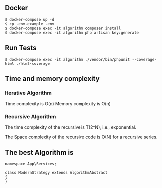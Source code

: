 ## Docker
```
$ docker-compose up -d
$ cp .env.example .env
$ docker-compose exec -it algorithm composer install
$ docker-compose exec -it algorithm php artisan key:generate
```

## Run Tests
```
$ docker-compose exec -it algorithm ./vendor/bin/phpunit --coverage-html ./html-coverage
```

## Time and memory complexity
### Iterative Algorithm

Time complexity is O(n)
Memory complexity is O(n)

### Recursive Algorithm

The time complexity of the recursive is T(2^N), i.e., exponential.

The Space complexity of the recursive code is O(N) for a recursive series.

## The best Algorithm is

```
namespace App\Services;

class ModernStrategy extends AlgorithmAbstract
{
}

```
